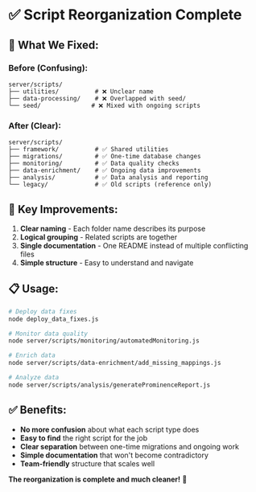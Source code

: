 # ✅ Script Reorganization Complete

## 🎯 **What We Fixed:**

### **Before (Confusing):**
```
server/scripts/
├── utilities/          # ❌ Unclear name
├── data-processing/    # ❌ Overlapped with seed/
└── seed/              # ❌ Mixed with ongoing scripts
```

### **After (Clear):**
```
server/scripts/
├── framework/          # ✅ Shared utilities
├── migrations/         # ✅ One-time database changes
├── monitoring/         # ✅ Data quality checks
├── data-enrichment/    # ✅ Ongoing data improvements
├── analysis/           # ✅ Data analysis and reporting
└── legacy/             # ✅ Old scripts (reference only)
```

## 🚀 **Key Improvements:**

1. **Clear naming** - Each folder name describes its purpose
2. **Logical grouping** - Related scripts are together
3. **Single documentation** - One README instead of multiple conflicting files
4. **Simple structure** - Easy to understand and navigate

## 📋 **Usage:**

```bash
# Deploy data fixes
node deploy_data_fixes.js

# Monitor data quality
node server/scripts/monitoring/automatedMonitoring.js

# Enrich data
node server/scripts/data-enrichment/add_missing_mappings.js

# Analyze data
node server/scripts/analysis/generateProminenceReport.js
```

## ✅ **Benefits:**

- **No more confusion** about what each script type does
- **Easy to find** the right script for the job
- **Clear separation** between one-time migrations and ongoing work
- **Simple documentation** that won't become contradictory
- **Team-friendly** structure that scales well

**The reorganization is complete and much cleaner!** 🎉 